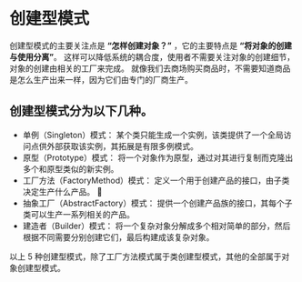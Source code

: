 # 创建型模式

创建型模式的主要关注点是 **“怎样创建对象？”** ，它的主要特点是 **“将对象的创建与使用分离”**。
这样可以降低系统的耦合度，使用者不需要关注对象的创建细节，对象的创建由相关的工厂来完成。
就像我们去商场购买商品时，不需要知道商品是怎么生产出来一样，因为它们由专门的厂商生产。

## 创建型模式分为以下几种。

+ 单例（Singleton）模式：
某个类只能生成一个实例，该类提供了一个全局访问点供外部获取该实例，其拓展是有限多例模式。
+ 原型（Prototype）模式：
将一个对象作为原型，通过对其进行复制而克隆出多个和原型类似的新实例。
+ 工厂方法（FactoryMethod）模式：
定义一个用于创建产品的接口，由子类决定生产什么产品。 🎢
+ 抽象工厂（AbstractFactory）模式：
提供一个创建产品族的接口，其每个子类可以生产一系列相关的产品。
+ 建造者（Builder）模式：
将一个复杂对象分解成多个相对简单的部分，然后根据不同需要分别创建它们，最后构建成该复杂对象。

以上 5 种创建型模式，除了工厂方法模式属于类创建型模式，其他的全部属于对象创建型模式。